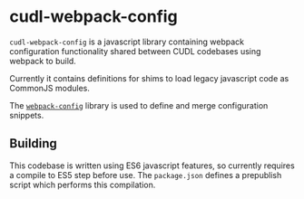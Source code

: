 # cudl-webpack-config

`cudl-webpack-config` is a javascript library containing webpack configuration
functionality shared between CUDL codebases using webpack to build.

Currently it contains definitions for shims to load legacy javascript code as
CommonJS modules.

The [`webpack-config`](https://github.com/mdreizin/webpack-config) library
is used to define and merge configuration snippets.

## Building

This codebase is written using ES6 javascript features, so currently requires
a compile to ES5 step before use. The `package.json` defines a prepublish script
which performs this compilation.
